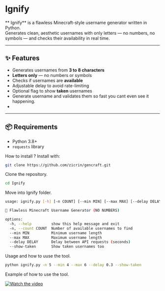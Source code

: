 # Ignify

** Ignify** is a flawless Minecraft-style username generator written in Python.  
Generates clean, aesthetic usernames with only letters — no numbers, no symbols — and checks their availability in real time.

---

## ✨ Features

- Generates usernames from **3 to 8 characters**
- **Letters only** — no numbers or symbols
- Checks if usernames are **available**
- Adjustable delay to avoid rate-limiting
- Optional flag to show **taken** usernames
- Generate username and validates them so fast you cant even see it happening.
- 
---

## 📦 Requirements

- Python 3.8+
- `requests` library


How to install ?
Install with:

```bash
git clone https://github.com/zicrin/gencraft.git
```

Clone the repository.

```bash
cd Ignify
```
Move into Ignify folder.
 
```bash
usage: ignify.py [-h] [-n COUNT] [--min MIN] [--max MAX] [--delay DELAY] [--show-taken]

🧠 Flawless Minecraft Username Generator (NO NUMBERS)

options:
  -h, --help         show this help message and exit
  -n, --count COUNT  Number of available usernames to find
  --min MIN          Minimum username length
  --max MAX          Maximum username length
  --delay DELAY      Delay between API requests (seconds)
  --show-taken       Show taken usernames too
```
Usage and how to uuse the tool.

```bash
python ignify.py -n 5 --min 4 --max 6 --delay 0.3 --show-taken
```
Example of how to use the tool.

[![Watch the video](https://img.youtube.com/vi/VIDEO_ID/maxresdefault.jpg)]([https://www.youtube.com/watch?v=VIDEO_ID](https://www.youtube.com/watch?v=P5RsfA8kYjA))
